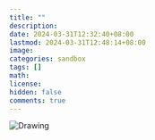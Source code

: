 ```yaml
---
title: ""
description: 
date: 2024-03-31T12:32:40+08:00
lastmod: 2024-03-31T12:48:14+08:00
image: 
categories: sandbox
tags: []
math: 
license: 
hidden: false
comments: true
---
```



![Drawing](:/fc2baf65c747467580e2e02350318bb1)


